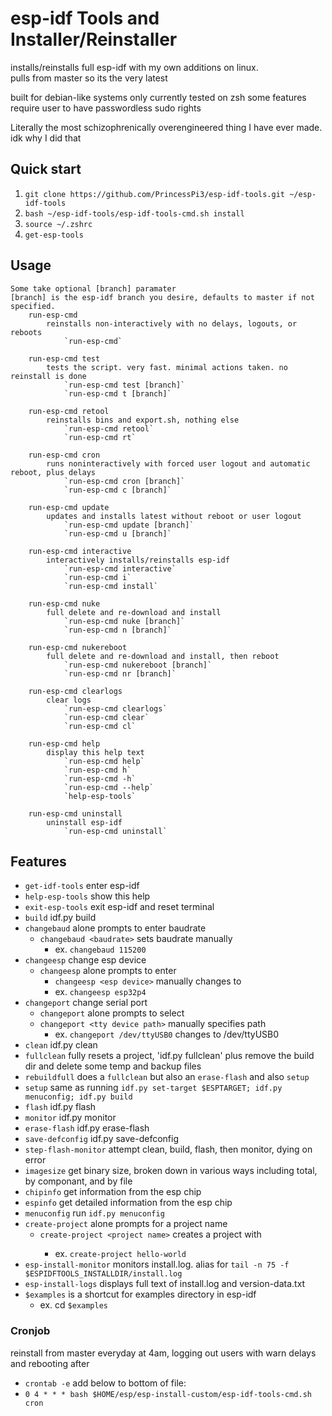# esp-idf Tools and Installer/Reinstaller
installs/reinstalls full esp-idf with my own additions on linux.  
pulls from master so its the very latest

built for debian-like systems
only currently tested on zsh
some features require user to have passwordless sudo rights  
  
Literally the most schizophrenically overengineered thing I have ever made. idk why I did that  

## Quick start
1. `git clone https://github.com/PrincessPi3/esp-idf-tools.git ~/esp-idf-tools`  
2. `bash ~/esp-idf-tools/esp-idf-tools-cmd.sh install`  
3. `source ~/.zshrc`
4. `get-esp-tools`  

## Usage
```
Some take optional [branch] paramater  
[branch] is the esp-idf branch you desire, defaults to master if not specified.
	run-esp-cmd
		reinstalls non-interactively with no delays, logouts, or reboots
			`run-esp-cmd`

	run-esp-cmd test
		tests the script. very fast. minimal actions taken. no reinstall is done
			`run-esp-cmd test [branch]`
			`run-esp-cmd t [branch]`

	run-esp-cmd retool
	    reinstalls bins and export.sh, nothing else
		    `run-esp-cmd retool`
			`run-esp-cmd rt`

	run-esp-cmd cron
		runs noninteractively with forced user logout and automatic reboot, plus delays
		    `run-esp-cmd cron [branch]`
			`run-esp-cmd c [branch]`

	run-esp-cmd update
		updates and installs latest without reboot or user logout
			`run-esp-cmd update [branch]`
			`run-esp-cmd u [branch]`

	run-esp-cmd interactive
		interactively installs/reinstalls esp-idf
		    `run-esp-cmd interactive`
			`run-esp-cmd i`
			`run-esp-cmd install`

	run-esp-cmd nuke
		full delete and re-download and install
			`run-esp-cmd nuke [branch]`
			`run-esp-cmd n [branch]`
	
	run-esp-cmd nukereboot
		full delete and re-download and install, then reboot
			`run-esp-cmd nukereboot [branch]`
			`run-esp-cmd nr [branch]`

	run-esp-cmd clearlogs
		clear logs
			`run-esp-cmd clearlogs`
			`run-esp-cmd clear`
			`run-esp-cmd cl`

	run-esp-cmd help
		display this help text
			`run-esp-cmd help`
			`run-esp-cmd h`
			`run-esp-cmd -h`
			`run-esp-cmd --help`
			`help-esp-tools`

	run-esp-cmd uninstall
		uninstall esp-idf
			`run-esp-cmd uninstall`
```

## Features
* `get-idf-tools` enter esp-idf
* `help-esp-tools` show this help
* `exit-esp-tools` exit esp-idf and reset terminal
* `build` idf.py build  
* `changebaud` alone prompts to enter baudrate
	* `changebaud <baudrate>` sets baudrate manually
		* ex. `changebaud 115200`
* `changeesp` change esp device
	* `changeesp` alone prompts to enter
		* `changeesp <esp device>` manually changes to <esp device>
		* ex. `changeesp esp32p4`
* `changeport` change serial port
	* `changeport` alone prompts to select
	* `changeport <tty device path>` manually specifies path
		* ex. `changeport /dev/ttyUSB0` changes to /dev/ttyUSB0
* `clean` idf.py clean  
* `fullclean` fully resets a project, 'idf.py fullclean' plus remove the build dir and delete some temp and backup files  
* `rebuildfull` does a `fullclean` but also an `erase-flash` and also `setup`  
* `setup` same as running `idf.py set-target $ESPTARGET; idf.py menuconfig; idf.py build`  
* `flash` idf.py flash  
* `monitor` idf.py monitor  
* `erase-flash` idf.py erase-flash  
* `save-defconfig` idf.py save-defconfig  
* `step-flash-monitor` attempt clean, build, flash, then monitor, dying on error  
* `imagesize` get binary size, broken down in various ways including total, by componant, and by file
* `chipinfo` get information from the esp chip
* `espinfo` get detailed information from the esp chip
* `menuconfig` run `idf.py menuconfig`
* `create-project` alone prompts for a project name
	* `create-project <project name>` creates a project with <project name>
		* ex. `create-project hello-world`
* `esp-install-monitor` monitors install.log. alias for `tail -n 75 -f $ESPIDFTOOLS_INSTALLDIR/install.log`
* `esp-install-logs` displays full text of install.log and version-data.txt
* `$examples` is a shortcut for examples directory in esp-idf
	* ex. cd `$examples`

### Cronjob
reinstall from master everyday at 4am, logging out users with warn delays and rebooting after
* `crontab -e`
add below to bottom of file:
* `0 4 * * * bash $HOME/esp/esp-install-custom/esp-idf-tools-cmd.sh cron`